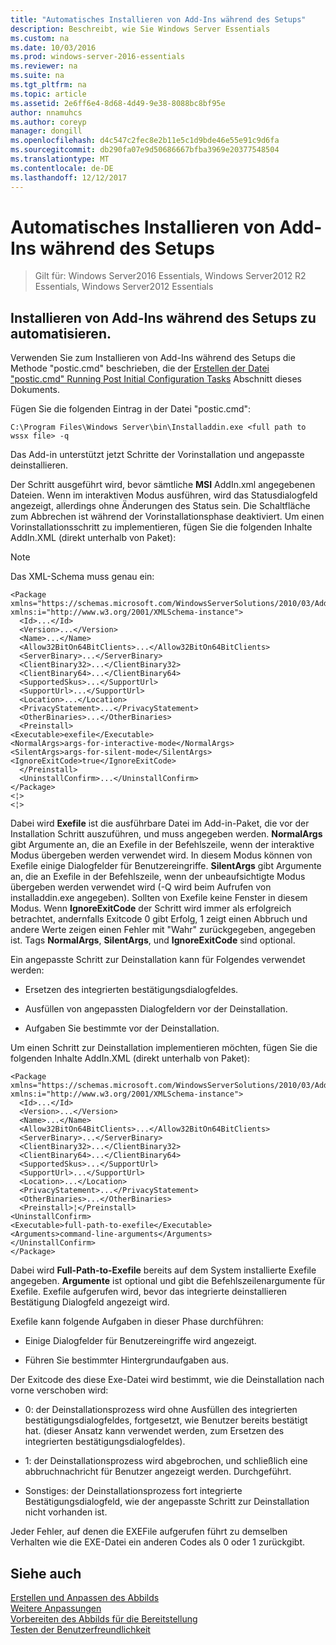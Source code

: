 ```yaml
---
title: "Automatisches Installieren von Add-Ins während des Setups"
description: Beschreibt, wie Sie Windows Server Essentials
ms.custom: na
ms.date: 10/03/2016
ms.prod: windows-server-2016-essentials
ms.reviewer: na
ms.suite: na
ms.tgt_pltfrm: na
ms.topic: article
ms.assetid: 2e6ff6e4-8d68-4d49-9e38-8088bc8bf95e
author: nnamuhcs
ms.author: coreyp
manager: dongill
ms.openlocfilehash: d4c547c2fec8e2b11e5c1d9bde46e55e91c9d6fa
ms.sourcegitcommit: db290fa07e9d50686667bfba3969e20377548504
ms.translationtype: MT
ms.contentlocale: de-DE
ms.lasthandoff: 12/12/2017
---
```

# <a name="automate-installation-of-add-ins-during-setup"></a>Automatisches Installieren von Add-Ins während des Setups

>Gilt für: Windows Server2016 Essentials, Windows Server2012 R2 Essentials, Windows Server2012 Essentials

##  <a name="BKMK_AddIns"></a>Installieren von Add-Ins während des Setups zu automatisieren.  
 Verwenden Sie zum Installieren von Add-Ins während des Setups die Methode "postic.cmd" beschrieben, die der [Erstellen der Datei "postic.cmd" Running Post Initial Configuration Tasks](Create-the-PostIC.cmd-File-for-Running-Post-Initial-Configuration-Tasks.md) Abschnitt dieses Dokuments.  
  
 Fügen Sie die folgenden Eintrag in der Datei "postic.cmd":  
  
```  
C:\Program Files\Windows Server\bin\Installaddin.exe <full path to wssx file> -q  
```  
  
 Das Add-in unterstützt jetzt Schritte der Vorinstallation und angepasste deinstallieren.  
  
 Der Schritt ausgeführt wird, bevor sämtliche **MSI** AddIn.xml angegebenen Dateien. Wenn im interaktiven Modus ausführen, wird das Statusdialogfeld angezeigt, allerdings ohne Änderungen des Status sein. Die Schaltfläche zum Abbrechen ist während der Vorinstallationsphase deaktiviert. Um einen Vorinstallationsschritt zu implementieren, fügen Sie die folgenden Inhalte AddIn.XML (direkt unterhalb von Paket):  
  
> [!NOTE]
>  Das XML-Schema muss genau ein:  
  
```  
<Package xmlns="https://schemas.microsoft.com/WindowsServerSolutions/2010/03/Addins" xmlns:i="http://www.w3.org/2001/XMLSchema-instance">  
  <Id>...</Id>  
  <Version>...</Version>  
  <Name>...</Name>  
  <Allow32BitOn64BitClients>...</Allow32BitOn64BitClients>  
  <ServerBinary>...</ServerBinary>  
  <ClientBinary32>...</ClientBinary32>  
  <ClientBinary64>...</ClientBinary64>  
  <SupportedSkus>...</SupportUrl>    
  <SupportUrl>...</SupportUrl>  
  <Location>...</Location>    
  <PrivacyStatement>...</PrivacyStatement>  
  <OtherBinaries>...</OtherBinaries>   
  <Preinstall>  
<Executable>exefile</Executable>  
<NormalArgs>args-for-interactive-mode</NormalArgs>  
<SilentArgs>args-for-silent-mode</SilentArgs>  
<IgnoreExitCode>true</IgnoreExitCode>  
  </Preinstall>  
  <UninstallConfirm>...</UninstallConfirm>      
</Package>  
<¦>  
<¦>  
```  
  
 Dabei wird **Exefile** ist die ausführbare Datei im Add-in-Paket, die vor der Installation Schritt auszuführen, und muss angegeben werden. **NormalArgs** gibt Argumente an, die an Exefile in der Befehlszeile, wenn der interaktive Modus übergeben werden verwendet wird. In diesem Modus können von Exefile einige Dialogfelder für Benutzereingriffe. **SilentArgs** gibt Argumente an, die an Exefile in der Befehlszeile, wenn der unbeaufsichtigte Modus übergeben werden verwendet wird (-Q wird beim Aufrufen von installaddin.exe angegeben). Sollten von Exefile keine Fenster in diesem Modus. Wenn **IgnoreExitCode** der Schritt wird immer als erfolgreich betrachtet, andernfalls Exitcode 0 gibt Erfolg, 1 zeigt einen Abbruch und andere Werte zeigen einen Fehler mit "Wahr" zurückgegeben, angegeben ist. Tags **NormalArgs**, **SilentArgs**, und **IgnoreExitCode** sind optional.  
  
 Ein angepasste Schritt zur Deinstallation kann für Folgendes verwendet werden:  
  
-   Ersetzen des integrierten bestätigungsdialogfeldes.  
  
-   Ausfüllen von angepassten Dialogfeldern vor der Deinstallation.  
  
-   Aufgaben Sie bestimmte vor der Deinstallation.  
  
 Um einen Schritt zur Deinstallation implementieren möchten, fügen Sie die folgenden Inhalte AddIn.XML (direkt unterhalb von Paket):  
  
```  
<Package xmlns="https://schemas.microsoft.com/WindowsServerSolutions/2010/03/Addins" xmlns:i="http://www.w3.org/2001/XMLSchema-instance">  
  <Id>...</Id>  
  <Version>...</Version>  
  <Name>...</Name>  
  <Allow32BitOn64BitClients>...</Allow32BitOn64BitClients>  
  <ServerBinary>...</ServerBinary>  
  <ClientBinary32>...</ClientBinary32>  
  <ClientBinary64>...</ClientBinary64>  
  <SupportedSkus>...</SupportUrl>    
  <SupportUrl>...</SupportUrl>  
  <Location>...</Location>    
  <PrivacyStatement>...</PrivacyStatement>  
  <OtherBinaries>...</OtherBinaries>   
  <Preinstall>¦</Preinstall>  
<UninstallConfirm>  
<Executable>full-path-to-exefile</Executable>  
<Arguments>command-line-arguments</Arguments>  
</UninstallConfirm>  
</Package>  
```  
  
 Dabei wird **Full-Path-to-Exefile** bereits auf dem System installierte Exefile angegeben. **Argumente** ist optional und gibt die Befehlszeilenargumente für Exefile. Exefile aufgerufen wird, bevor das integrierte deinstallieren Bestätigung Dialogfeld angezeigt wird.  
  
 Exefile kann folgende Aufgaben in dieser Phase durchführen:  
  
-   Einige Dialogfelder für Benutzereingriffe wird angezeigt.  
  
-   Führen Sie bestimmter Hintergrundaufgaben aus.  
  
 Der Exitcode des diese Exe-Datei wird bestimmt, wie die Deinstallation nach vorne verschoben wird:  
  
-   0: der Deinstallationsprozess wird ohne Ausfüllen des integrierten bestätigungsdialogfeldes, fortgesetzt, wie Benutzer bereits bestätigt hat. (dieser Ansatz kann verwendet werden, zum Ersetzen des integrierten bestätigungsdialogfeldes).  
  
-   1: der Deinstallationsprozess wird abgebrochen, und schließlich eine abbruchnachricht für Benutzer angezeigt werden. Durchgeführt.  
  
-   Sonstiges: der Deinstallationsprozess fort integrierte Bestätigungsdialogfeld, wie der angepasste Schritt zur Deinstallation nicht vorhanden ist.  
  
 Jeder Fehler, auf denen die EXEFile aufgerufen führt zu demselben Verhalten wie die EXE-Datei ein anderen Codes als 0 oder 1 zurückgibt.  
  
## <a name="see-also"></a>Siehe auch  
 [Erstellen und Anpassen des Abbilds](Creating-and-Customizing-the-Image.md)   
 [Weitere Anpassungen](Additional-Customizations.md)   
 [Vorbereiten des Abbilds für die Bereitstellung](Preparing-the-Image-for-Deployment.md)   
 [Testen der Benutzerfreundlichkeit](Testing-the-Customer-Experience.md)